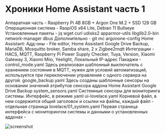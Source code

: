 # Хроники Home Assistant часть 1

Аппаратная часть - Raspberry Pi 4B 8GB + Argon One M.2 + SSD 128 GB
Операционная система - RaspiOS x64 Lite, Debian 11 Bullseye
Установленные пакеты - jq wget curl udisks2 apparmor-utils libglib2.0-bin network-manager dbus
Дополнительно - git mc argonone-config
Home Assistant:
Адд-оны - File editor, Home Assistant Google Drive Backup, MariaDB, Mosquitto broker, Samba share, 2 x Zigbee2mqtt
Интеграции - HACS, MQTT, Raspberry Pi Power Supply Checker, Tuya, Version, Xiaomi Gateway 3, Xiaomi Miio, Yeelight, Локальный IP-адрес
Пакаджи - 
control_mode.yaml
Здесь реализован шаблонный выключатель с хранением состояния в MQTT, нужен для условий автоматизаций, используется при переключении управления с одного сервера на другой.
google_backup.yaml
Здесь созданы шаблонные сенсоры на основании значений атрибутов сенсора аддона Home Assistant Google Drive Backup
system_sensors.yaml
Системные сенсоры для мониторинга системы.
Интерфейс, в режиме yaml
ui-lovelace.yaml
Корневой файл, в нем содержится общий заголовок и ссылки на файлы, каждый файл - отдельная страница
lovelace/01_system.yaml
Первая страница интерфейса с мониторингом системы и данными о установленных аддонах -

![screenshot](https://raw.githubusercontent.com/kvazis/newHA/master/img/0001.png)
